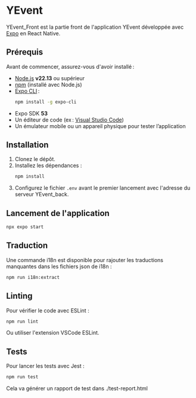 # YEvent

YEvent_Front est la partie front de l'application YEvent développée avec [Expo](https://expo.dev/) en React Native.

## Prérequis

Avant de commencer, assurez-vous d'avoir installé :
- [Node.js](https://nodejs.org/) **v22.13** ou supérieur
- [npm](https://www.npmjs.com/) (installé avec Node.js)
- [Expo CLI](https://docs.expo.dev/get-started/installation/) :  
   ```bash
   npm install -g expo-cli
   ```
- Expo SDK **53**
- Un éditeur de code (ex : [Visual Studio Code](https://code.visualstudio.com/))
- Un émulateur mobile ou un appareil physique pour tester l’application

## Installation

1. Clonez le dépôt.
2. Installez les dépendances :
    ```bash
    npm install
    ```
3. Configurez le fichier `.env` avant le premier lancement avec l'adresse du serveur YEvent_back.

## Lancement de l'application

```bash
npx expo start
```

## Traduction

Une commande i18n est disponible pour rajouter les traductions manquantes dans les fichiers json de i18n :
```bash
npm run i18n:extract
```

## Linting

Pour vérifier le code avec ESLint :
```bash
npm run lint
```
Ou utiliser l'extension VSCode ESLint.

## Tests

Pour lancer les tests avec Jest :
```bash
npm run test
```
Cela va générer un rapport de test dans ./test-report.html
